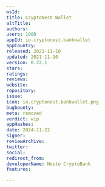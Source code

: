 ```yaml
---
wsId: 
title: CryptoNest Wallet
altTitle: 
authors: 
users: 1000
appId: io.cryptonest.bankwallet
appCountry: 
released: 2021-11-10
updated: 2021-11-10
version: 0.22.1
stars: 
ratings: 
reviews: 
website: 
repository: 
issue: 
icon: io.cryptonest.bankwallet.png
bugbounty: 
meta: removed
verdict: wip
appHashes: 
date: 2024-11-22
signer: 
reviewArchive: 
twitter: 
social: 
redirect_from: 
developerName: Nesto CryptoBank
features: 

---
```


